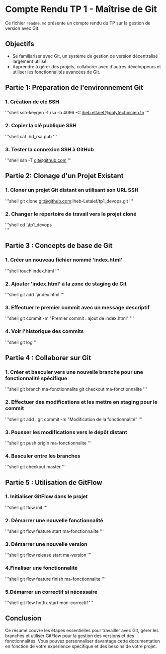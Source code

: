 # Compte Rendu TP 1 - Maîtrise de Git

Ce fichier `readme.md` présente un compte rendu du TP sur la gestion de version avec Git.

## Objectifs
- Se familiariser avec Git, un système de gestion de version décentralisé largement utilisé.
- Apprendre à gérer des projets, collaborer avec d'autres développeurs et utiliser les fonctionnalités avancées de Git.

## Partie 1: Préparation de l'environnement Git
  ### 1. Création de clé SSH
  '''shell
  ssh-keygen -t rsa -b 4096 -C iheb.eltaief@polytechnicien.tn
  '''

  ### 2. Copier la clé publique SSH
  '''shell
  cat .\id_rsa.pub
  '''

  ### 3. Tester la connexion SSH à GitHub
  '''shell
  ssh -T git@github.com
  '''
  
## Partie 2: Clonage d'un Projet Existant
  ### 1. Cloner un projet Git distant en utilisant son URL SSH
  '''shell
  git clone git@github.com:Iheb-Letaief/tp1_devops.git
  '''
  
  ### 2. Changer le répertoire de travail vers le projet cloné
  '''shell
  cd .\tp1_devops\
  '''

## Partie 3 : Concepts de base de Git
  ### 1. Créer un nouveau fichier nommé 'index.html'
  '''shell
  touch index.html
  '''
  
  ### 2. Ajouter 'index.html' à la zone de staging de Git
  '''shell
  git add .\index.html
  '''
  
  ### 3. Effectuer le premier commit avec un message descriptif
  '''shell
  git commit -m "Premier commit : ajout de index.html"
  '''
  
  ### 4. Voir l'historique des commits
  '''shell
  git log
  '''

## Partie 4 : Collaborer sur Git
  ### 1. Créer et basculer vers une nouvelle branche pour une fonctionnalité spécifique
  '''shell
  git branch ma-fonctionnalite
  git checkout ma-fonctionnalite
  '''
  
  ### 2. Effectuer des modifications et les mettre en staging pour le commit
  '''shell
  git add .
  git commit -m "Modification de la fonctionnalité"
  '''
  
  ### 3. Pousser les modifications vers le dépôt distant
  '''shell
  git push origin ma-fonctionnalite
  '''
  
  ### 4. Basculer entre les branches 
  '''shell
  git checkout master
  '''
  
## Partie 5 : Utilisation de GitFlow
  ### 1. Initialiser GitFlow dans le projet
  '''shell
  git flow init
  '''
  
  ### 2. Démarrer une nouvelle fonctionnalité
  '''shell
  git flow feature start ma-fonctionnalite
  '''
  
  ### 3. Démarrer une nouvelle version
  '''shell
  git flow release start ma-version
  '''
  
  ### 4.Finaliser une fonctionnalité
  '''shell
  git flow feature finish ma-fonctionnalite
  '''
  
  ### 5.Démarrer un correctif si nécessaire
  '''shell
  git flow hotfix start mon-correctif
  '''


## Conclusion
Ce résumé couvre les étapes essentielles pour travailler avec Git, gérer les branches et utiliser GitFlow pour la gestion des versions et des fonctionnalités. Vous pouvez personnaliser davantage cette documentation en fonction de votre expérience spécifique et des besoins de votre projet.









